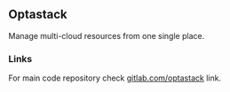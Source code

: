 ## Optastack

Manage multi-cloud resources from one single place.

### Links

For main code repository check [gitlab.com/optastack](https://gitlab.com/optastack) link.
